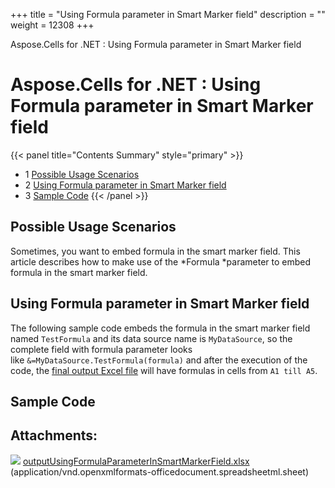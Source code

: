 +++
title = "Using Formula parameter in Smart Marker field" 
description = "" 
weight = 12308 
+++

Aspose.Cells for .NET : Using Formula parameter in Smart Marker field  

# Aspose.Cells for .NET : Using Formula parameter in Smart Marker field


{{< panel title="Contents Summary" style="primary" >}}
*   1 [Possible Usage Scenarios](#UsingFormulaparameterinSmartMarkerfield-PossibleUsageScenarios)
*   2 [Using Formula parameter in Smart Marker field](#UsingFormulaparameterinSmartMarkerfield-UsingFormulaparameterinSmartMarkerfield)
*   3 [Sample Code](#UsingFormulaparameterinSmartMarkerfield-SampleCode)
{{< /panel >}}
 

## Possible Usage Scenarios

Sometimes, you want to embed formula in the smart marker field. This article describes how to make use of the *Formula *parameter to embed formula in the smart marker field.

## Using Formula parameter in Smart Marker field

The following sample code embeds the formula in the smart marker field named `TestFormula` and its data source name is `MyDataSource`, so the complete field with formula parameter looks like `&=MyDataSource.TestFormula(formula)` and after the execution of the code, the [final output Excel file](https://docs2.aspose.com/cells/net/attachments/45908729/46465047.xlsx) will have formulas in cells from `A1 till A5`.

## Sample Code

## Attachments:

![](https://docs2.aspose.com/cells/net/images/icons/bullet_blue.gif) [outputUsingFormulaParameterInSmartMarkerField.xlsx](https://docs2.aspose.com/cells/net/attachments/45908729/46465047.xlsx) (application/vnd.openxmlformats-officedocument.spreadsheetml.sheet)  

